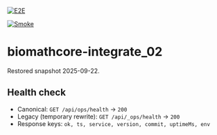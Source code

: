 [![E2E](https://github.com/mkof14/biomathcore-integrate_02/actions/workflows/e2e.yml/badge.svg?branch=main-1)](https://github.com/mkof14/biomathcore-integrate_02/actions/workflows/e2e.yml)

[![Smoke](https://github.com/mkof14/biomathcore-integrate_02/actions/workflows/smoke.yml/badge.svg?branch=main-1)](https://github.com/mkof14/biomathcore-integrate_02/actions/workflows/smoke.yml)

# biomathcore-integrate_02

Restored snapshot 2025-09-22.

## Health check

- Canonical: `GET /api/ops/health` → `200`
- Legacy (temporary rewrite): `GET /api/_ops/health` → `200`
- Response keys: `ok, ts, service, version, commit, uptimeMs, env`

